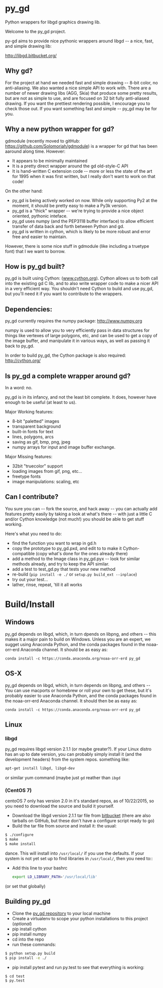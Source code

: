 # py_gd

Python wrappers for libgd graphics drawing lib.

Welcome to the py_gd project.

py-gd aims to provide nice pythonic wrappers around libgd -- a nice, fast, and simple drawing lib:

http://libgd.bitbucket.org/

## Why gd?

For the project at hand we needed fast and simple drawing -- 8-bit color, no anti-aliasing.
We also wanted a nice simple API to work with. There are a number of newer drawing libs (AGG, Skia)
that produce some pretty results, but are not as simple to use, and are focused on 32 bit fully
anti-aliased drawing. If  you want the prettiest rendering possible, I encourage you to check those out.
If you want something fast and simple -- py_gd may be for you.

## Why a new python wrapper for gd?

gdmodule (recently moved to gitHub: https://github.com/Solomoriah/gdmodule) is a wrapper
for gd that has been aaround along time. However:
 - It appears to be minimally maintained
 - It is a pretty direct wrapper around the gd old-style-C API
 - It is hand-written C extension code -- more or less the state of the art for 1995
   when it was first written, but I really don't want to work on that code!

On the other hand:
 - py_gd is being actively worked on now. While only supporting Py2 at the moment,
   it should be pretty easy to make a Py3k version.
 - py_gd is a "thick" wrapper -- we're trying to provide a nice object oriented, pythonic inteface.
 - py_gd uses numpy (and the PEP3118 buffer interface) to allow efficient transfer of data back and
   forth between Python and gd.
 - py_gd is written in cython, which is likely to be more robust and error free and easier to maintain.

However, there is some nice stuff in gdmodule (like including a truetype font) that I we want to borrow.

## How is py_gd built?

py_gd is built using Cython: (www.cython.org). Cython allows us to both call into the existing gd C lib,
and to also write wrapper code to make a nicer API in a very efficient way. You shouldn't need Cython
to build and use py_gd, but you'll need it if you want to contribute to the wrappers.


## Dependencies:

py_gd currently requires the numpy package: http://www.numpy.org

numpy is used to allow you to very efficiently pass in data structures for things like vertexes of large
polygons, etc, and can be used to get a copy of the image buffer, and manipulate it in various ways,
as well as passing it back to py_gd.

In order to build py_gd, the Cython package is also  required: http://cython.org/

## Is py_gd a complete wrapper around gd?

In a word: no.

py_gd is in its infancy, and not the least bit complete. It does, however have enough to be useful (at least to us).

Major Working features:
 * 8-bit "paletted" images
 * transparent background
 * built-in fonts for text
 * lines, polygons, arcs
 * saving as gif, bmp, png, jpeg
 * numpy arrays for input and image buffer exchange.

Major Missing features:
 * 32bit "truecolor" support
 * loading images from gif, png, etc...
 * freetype fonts
 * image manipulations: scaling, etc

## Can I contribute?

You sure you can -- fork the source, and hack away -- you can actually add features pretty easily by taking
a look at what's there -- with just a little C and/or Cython knowledge (not much!) you should be able to
get stuff working.

Here's what you need to do:

 * find the function you want to wrap in gd.h
 * copy the prototype to py_gd.pxd, and edit to to make it Cython-compatible (copy what's done for the ones already there)
 * add a method to the Image class in py_gd.pyx -- look for similar methods already, and try to keep the API similar.
 * add a test to test_gd.py that tests your new method
 * re-build (``pip install -e ./``   or   ``setup.py build_ext --inplace``)
 * try out your test...
 * lather, rinse, repeat, 'till it all works

# Build/Install

## Windows

py_gd depends on libgd, which, in turn dpends on libpng, and others -- this makes it a major pain to build on Windows. Unless you are an expert, we sugget using Anaconda Python, and the conda packages found in the noaa-orr-erd Anaconda channel. It should be as easy as:

```
conda install -c https://conda.anaconda.org/noaa-orr-erd py_gd
```

## OS-X

py_gd depends on libgd, which, in turn depends on libpng, and others -- You can use macports or homebrew or roll your own to get these, but it's probably easier to use Anaconda Python, and the conda packages found in the noaa-orr-erd Anaconda channel. It should then be as easy as:

```
conda install -c https://conda.anaconda.org/noaa-orr-erd py_gd
```

## Linux

### libgd

py_gd requires libgd version 2.1.1 (or maybe greater?). If your Linux distro has an up to date version, you can probably simply install it (and the development headers) from the system repos. something like:

```bash
apt-get install libgd, libgd-dev
```
or similar yum command (maybe just ``gd`` reather than ``ibgd``

### (CentOS 7)

centoOS 7 only has version 2.0 in it's standard repos, as of 10/22/2015, so you need to download the source and bulid it yourself.

 * Download the libgd version 2.1.1 tar file from [bitbucket](https://bitbucket.org/libgd/gd-libgd/downloads) (there are also tarballs on GitHub, but these don't have a configure script ready to go)
 * Build the tar file from source and install it: the usual:
```bash
$ ./configure
$ make
$ make install
```
dance. This will install into ``/usr/local/`` if you use the defaults. If your system is not yet set up to find libraries in ``/usr/local/``, then you need to:: 
 * Add this line to your bashrc

   ```bash 
   export LD_LIBRARY_PATH='/usr/local/lib'
   ```
(or set that globally)

## Building py_gd

 * Clone the [py_gd repository](https://github.com/NOAA-ORR-ERD/py_gd) to your local machine
 * Create a virtualenv to scope your python installations to this project (<i>optional</i>)
 * pip install cython
 * pip install numpy
 * cd into the repo
 * run these commands:

```bash
$ python setup.py build
$ pip install -e ./
```

 * pip install pytest and run py.test to see that everything is working:

```bash
$ cd test
$ py.test
```
 
 
